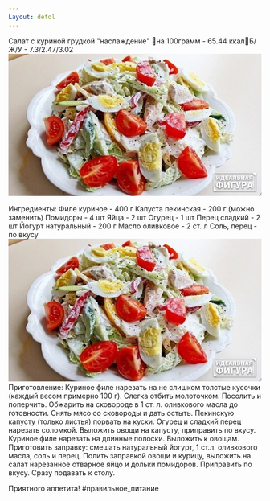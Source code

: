 ```yaml
---
Layout: defol
---
```

Салат с куриной грудкой "наслаждение"
🔸на 100грамм - 65.44 ккал🔸Б/Ж/У - 7.3/2.47/3.02![w](/image/w.jpg)

Ингредиенты:
Филе куриное - 400 г
Капуста пекинская - 200 г (можно заменить)
Помидоры - 4 шт
Яйца - 2 шт
Огурец - 1 шт
Перец сладкий - 2 шт
Йогурт натуральный - 200 г
Масло оливковое - 2 ст. л
Соль, перец - по вкусу
![w](/image/w.jpg)
Приготовление:
Куриное филе нарезать на не слишком толстые кусочки (каждый весом примерно 100 г). Слегка отбить молоточком. Посолить и поперчить. Обжарить на сковороде в 1 ст. л. оливкового масла до готовности. Снять мясо со сковороды и дать остыть. Пекинскую капусту (только листья) порвать на куски. Огурец и сладкий перец нарезать соломкой.
Выложить овощи на капусту, приправить по вкусу. Куриное филе нарезать на длинные полоски. Выложить к овощам. Приготовить заправку: смешать натуральный йогурт, 1 ст.л. оливкового масла, соль и перец. Полить заправкой овощи и курицу, выложить на салат нарезанное отварное яйцо и дольки помидоров. Приправить по вкусу.
Сразу подавать к столу. 

Приятного аппетита!
#правильное_питание